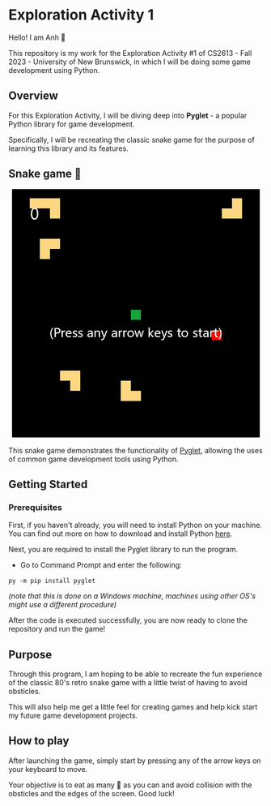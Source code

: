 # Exploration Activity 1

Hello! I am Anh 👋

This repository is my work for the Exploration Activity #1 of CS2613 - Fall 2023 - University of New Brunswick, in which I will be doing some game development using Python.

## Overview

For this Exploration Activity, I will be diving deep into **Pyglet** - a popular Python library for game development. 

Specifically, I will be recreating the classic snake game for the purpose of learning this library and its features.

## Snake game 🐍
<p align="center">
  <img src="https://github.com/CS2613-FA23/explorationactivity1-anh-tran2106/blob/main/gif/snake_gif.gif" alt="animated" />
</p>

This snake game demonstrates the functionality of [Pyglet](https://pyglet.org/), allowing the uses of common game development tools using Python.

## Getting Started

### Prerequisites

First, if you haven't already, you will need to install Python on your machine. You can find out more on how to download and install Python [here](https://www.python.org/downloads/).

Next, you are required to install the Pyglet library to run the program.

- Go to Command Prompt and enter the following:
```
py -m pip install pyglet
```
*(note that this is done on a Windows machine, machines using other OS's might use a different procedure)*

After the code is executed successfully, you are now ready to clone the repository and run the game!

## Purpose

Through this program, I am hoping to be able to recreate the fun experience of the classic 80's retro snake game with a little twist of having to avoid obsticles.

This will also help me get a little feel for creating games and help kick start my future game development projects.

## How to play

After launching the game, simply start by pressing any of the arrow keys on your keyboard to move.

Your objective is to eat as many 🍎 as you can and avoid collision with the obsticles and the edges of the screen. Good luck!
